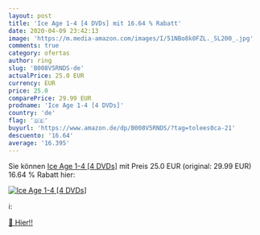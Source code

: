 ```yaml
---
layout: post
title: 'Ice Age 1-4 [4 DVDs] mit 16.64 % Rabatt'
date: 2020-04-09 23:42:13
image: 'https://m.media-amazon.com/images/I/51NBo8k0FZL._SL200_.jpg'
comments: true
category: ofertas
author: ring
slug: 'B008V5RNDS-de'
actualPrice: 25.0 EUR
currency: EUR
price: 25.0
comparePrice: 29.99 EUR
prodname: 'Ice Age 1-4 [4 DVDs]'
country: 'de'
flag: '🇩🇪'
buyurl: 'https://www.amazon.de/dp/B008V5RNDS/?tag=tolees0ca-21'
descuento: '16.64'
average: '16.395'
---
```


Sie können [Ice Age 1-4 [4 DVDs]](https://www.amazon.de/dp/B008V5RNDS/?tag=tolees0ca-21) mit Preis 25.0 EUR (original: 29.99 EUR) 16.64 % Rabatt hier:

[![Ice Age 1-4 [4 DVDs]](https://m.media-amazon.com/images/I/51NBo8k0FZL._SL200_.jpg)](https://www.amazon.de/dp/B008V5RNDS/?tag=tolees0ca-21)

ℹ️:


[🛒 Hier!!](https://www.amazon.de/dp/B008V5RNDS/?tag=tolees0ca-21)
